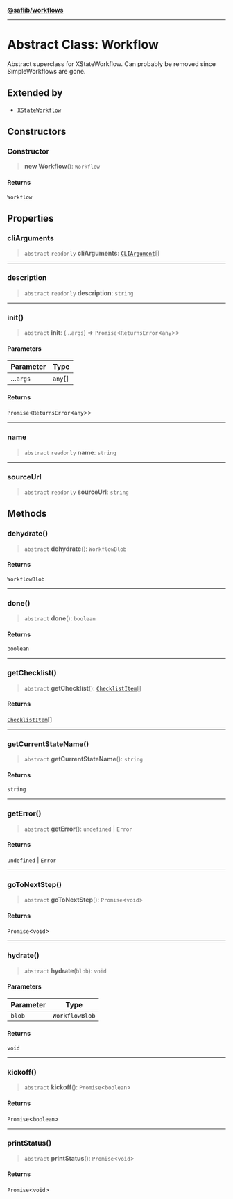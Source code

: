 [**@saflib/workflows**](../index.md)

---

# Abstract Class: Workflow

Abstract superclass for XStateWorkflow. Can probably be removed since SimpleWorkflows are gone.

## Extended by

- [`XStateWorkflow`](XStateWorkflow.md)

## Constructors

### Constructor

> **new Workflow**(): `Workflow`

#### Returns

`Workflow`

## Properties

### cliArguments

> `abstract` `readonly` **cliArguments**: [`CLIArgument`](../interfaces/CLIArgument.md)[]

---

### description

> `abstract` `readonly` **description**: `string`

---

### init()

> `abstract` **init**: (...`args`) => `Promise`\<`ReturnsError`\<`any`\>\>

#### Parameters

| Parameter | Type    |
| --------- | ------- |
| ...`args` | `any`[] |

#### Returns

`Promise`\<`ReturnsError`\<`any`\>\>

---

### name

> `abstract` `readonly` **name**: `string`

---

### sourceUrl

> `abstract` `readonly` **sourceUrl**: `string`

## Methods

### dehydrate()

> `abstract` **dehydrate**(): `WorkflowBlob`

#### Returns

`WorkflowBlob`

---

### done()

> `abstract` **done**(): `boolean`

#### Returns

`boolean`

---

### getChecklist()

> `abstract` **getChecklist**(): [`ChecklistItem`](../interfaces/ChecklistItem.md)[]

#### Returns

[`ChecklistItem`](../interfaces/ChecklistItem.md)[]

---

### getCurrentStateName()

> `abstract` **getCurrentStateName**(): `string`

#### Returns

`string`

---

### getError()

> `abstract` **getError**(): `undefined` \| `Error`

#### Returns

`undefined` \| `Error`

---

### goToNextStep()

> `abstract` **goToNextStep**(): `Promise`\<`void`\>

#### Returns

`Promise`\<`void`\>

---

### hydrate()

> `abstract` **hydrate**(`blob`): `void`

#### Parameters

| Parameter | Type           |
| --------- | -------------- |
| `blob`    | `WorkflowBlob` |

#### Returns

`void`

---

### kickoff()

> `abstract` **kickoff**(): `Promise`\<`boolean`\>

#### Returns

`Promise`\<`boolean`\>

---

### printStatus()

> `abstract` **printStatus**(): `Promise`\<`void`\>

#### Returns

`Promise`\<`void`\>
